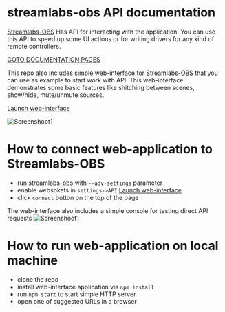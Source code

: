 # streamlabs-obs API documentation


[Streamlabs-OBS](https://github.com/stream-labs/streamlabs-obs) Has API for interacting with the application. You can use this API to speed up some UI actions or for writing drivers for any kind of remote controllers.

[GOTO DOCUMENTATION PAGES](https://stream-labs.github.io/streamlabs-obs-api-docs/docs/index.html)

This repo also includes simple web-interface for [Streamlabs-OBS](https://github.com/stream-labs/streamlabs-obs) that you can use as example to start work with API. This web-interface demonstrates some basic features like shitching between scenes, show/hide, mute/unmute sources.
 
 [Launch web-interface](https://stream-labs.github.io/streamlabs-obs-api-docs)

![Screenshoot1](https://raw.githubusercontent.com/stream-labs/streamlabs-obs-api-docs/master/screenshots/screen1.png)

# How to connect web-application to Streamlabs-OBS

* run streamlabs-obs with `--adv-settings` parameter
* enable websokets in `settings->API`
 [Launch web-interface](https://stream-labs.github.io/streamlabs-obs-api-docs)
* click `connect` button on the top of the page


The web-interface also includes a simple console for testing direct API requests
![Screenshoot1](https://raw.githubusercontent.com/stream-labs/streamlabs-obs-api-docs/master/screenshots/screen2.png)

# How to run web-application on local machine
* clone the repo
* install web-interface application via `npm install`
* run `npm start` to start simple HTTP server
* open one of suggested URLs in a browser

